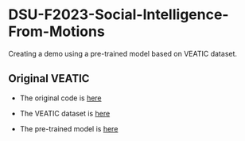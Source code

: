 # DSU-F2023-Social-Intelligence-From-Motions

Creating a demo using a pre-trained model based on VEATIC dataset. 

## Original VEATIC
- The original code is [here](Veatic.github.io)

- The VEATIC dataset is [here](https://drive.google.com/file/d/1HZIw8RGsRwwENhJlhNJRL88YyfiE442N/view)

- The pre-trained model is [here](https://drive.google.com/file/d/1dRqmx4UWAtB8E6tcj8XEd16Opk6OZCIx/view)
